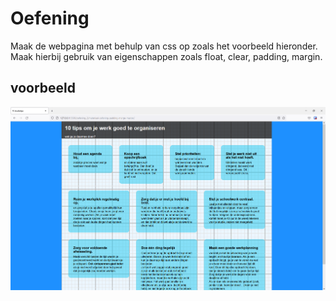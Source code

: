 # Oefening
Maak de webpagina met behulp van css op zoals het voorbeeld hieronder. Maak hierbij gebruik van eigenschappen zoals float, clear, padding, margin.

## voorbeeld

![](images/Eindresultaat%201.png)
